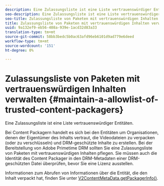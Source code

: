 ```yaml
---
description: Eine Zulassungsliste ist eine Liste vertrauenswürdiger Entitäten.
seo-description: Eine Zulassungsliste ist eine Liste vertrauenswürdiger Entitäten.
seo-title: Zulassungsliste von Paketen mit vertrauenswürdigen Inhalten verwalten
title: Zulassungsliste von Paketen mit vertrauenswürdigen Inhalten verwalten
uuid: 9a132ef9-eb56-408a-939e-1acd32d83a33
translation-type: tm+mt
source-git-commit: 58bb3bedc5b0ac63afd96eb6101d9ad779e6deed
workflow-type: tm+mt
source-wordcount: '151'
ht-degree: 0%

---
```



# Zulassungsliste von Paketen mit vertrauenswürdigen Inhalten verwalten {#maintain-a-allowlist-of-trusted-content-packagers}

Eine Zulassungsliste ist eine Liste vertrauenswürdiger Entitäten.

Bei Content Packagern handelt es sich bei den Entitäten um Organisationen, denen der Eigentümer des Inhalts vertraut, die Videodateien zu verpacken (oder zu verschlüsseln) und DRM-geschützte Inhalte zu erstellen. Bei der Bereitstellung von Adobe Primetime DRM sollten Sie eine Zulassungsliste von Paketen mit vertrauenswürdigen Inhalten pflegen. Sie müssen auch die Identität des Content Packager in den DRM-Metadaten einer DRM-geschützten Datei überprüfen, bevor Sie eine Lizenz ausstellen.

Informationen zum Abrufen von Informationen über die Entität, die den Inhalt verpackt hat, finden Sie unter [V2ContentMetaData.getPackagerInfo()](https://help.adobe.com/en_US/primetime/api/drm-apis/server/javadocs-flashaccess-pro/com/adobe/flashaccess/sdk/media/drm/keys/v2/V2ContentMetaData.html#getPackagerInfo()).
